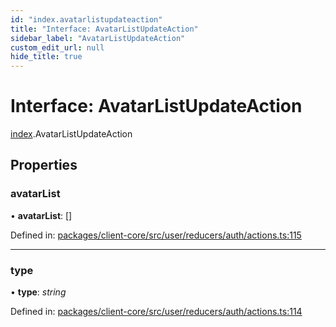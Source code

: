```yaml
---
id: "index.avatarlistupdateaction"
title: "Interface: AvatarListUpdateAction"
sidebar_label: "AvatarListUpdateAction"
custom_edit_url: null
hide_title: true
---
```


# Interface: AvatarListUpdateAction

[index](../modules/index.md).AvatarListUpdateAction

## Properties

### avatarList

• **avatarList**: []

Defined in: [packages/client-core/src/user/reducers/auth/actions.ts:115](https://github.com/xr3ngine/xr3ngine/blob/716a06460/packages/client-core/src/user/reducers/auth/actions.ts#L115)

___

### type

• **type**: *string*

Defined in: [packages/client-core/src/user/reducers/auth/actions.ts:114](https://github.com/xr3ngine/xr3ngine/blob/716a06460/packages/client-core/src/user/reducers/auth/actions.ts#L114)

